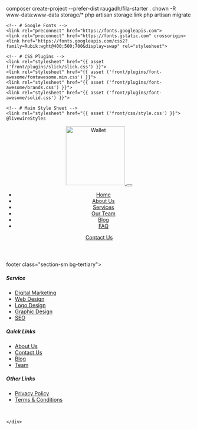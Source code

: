 composer create-project --prefer-dist raugadh/fila-starter .
chown -R www-data:www-data storage/*
php artisan storage:link
php artisan migrate


<!DOCTYPE html>

<html lang="{{ str_replace('_', '-', app()->getLocale()) }}">

<head>
	<meta charset="utf-8">
	<title>{{ $title ?? 'PemWeb' }}</title>
	<meta name="viewport" content="width=device-width, initial-scale=1, maximum-scale=5">
	<meta name="description" content="This is meta description">
	<meta name="author" content="Themefisher">
	<link rel="shortcut icon" href="{{ asset ('front/images/favicon.png') }}" type="image/x-icon">
	<link rel="icon" href="{{ asset ('front/images/favicon.png') }}" type="image/x-icon">

	<!-- # Google Fonts -->
	<link rel="preconnect" href="https://fonts.googleapis.com">
	<link rel="preconnect" href="https://fonts.gstatic.com" crossorigin>
	<link href="https://fonts.googleapis.com/css2?family=Rubik:wght@400;500;700&display=swap" rel="stylesheet">

	<!-- # CSS Plugins -->
	<link rel="stylesheet" href="{{ asset ('front/plugins/slick/slick.css') }}">
	<link rel="stylesheet" href="{{ asset ('front/plugins/font-awesome/fontawesome.min.css') }}">
	<link rel="stylesheet" href="{{ asset ('front/plugins/font-awesome/brands.css') }}">
	<link rel="stylesheet" href="{{ asset ('front/plugins/font-awesome/solid.css') }}">

	<!-- # Main Style Sheet -->
	<link rel="stylesheet" href="{{ asset ('front/css/style.css') }}">
    @livewireStyles
</head>

<body>

<!-- navigation -->
<header class="navigation bg-tertiary">
	<nav class="navbar navbar-expand-xl navbar-light text-center py-3">
		<div class="container">
			<a class="navbar-brand" href="index.html">
				<img loading="prelaod" decoding="async" class="img-fluid" width="160" src="images/logo.png" alt="Wallet">
			</a>
			<button class="navbar-toggler" type="button" data-bs-toggle="collapse" data-bs-target="#navbarSupportedContent" aria-controls="navbarSupportedContent" aria-expanded="false" aria-label="Toggle navigation"> <span class="navbar-toggler-icon"></span>
			</button>
			<div class="collapse navbar-collapse" id="navbarSupportedContent">
				<ul class="navbar-nav m-auto mb-2 mb-lg-0">
					<li class="nav-item"> <a class="nav-link" href="index.html">Home</a></li>
					<li class="nav-item "> <a class="nav-link" href="about.html">About Us</a></li>
					<li class="nav-item "> <a class="nav-link" href="services.html">Services</a></li>
					<li class="nav-item "> <a class="nav-link" href="team.html">Our Team</a></li>
					<li class="nav-item "><a class="nav-link " href="blog.html">Blog</a></li>
					<li class="nav-item "><a class="nav-link " href="faq.html">FAQ</a></li>
				</ul>
				<a href="#!" class="btn btn-outline-primary">Contact Us</a>				
			</div>
		</div>
	</nav>
</header>
<!-- /navigation -->

footer class="section-sm bg-tertiary">
	<div class="container">
		<div class="row justify-content-between">
			<div class="col-lg-2 col-md-4 col-6 mb-4">
				<div class="footer-widget">
					<h5 class="mb-4 text-primary font-secondary">Service</h5>
					<ul class="list-unstyled">
						<li class="mb-2"><a href="service-details.html">Digital Marketing</a>
						</li>
						<li class="mb-2"><a href="service-details.html">Web Design</a>
						</li>
						<li class="mb-2"><a href="service-details.html">Logo Design</a>
						</li>
						<li class="mb-2"><a href="service-details.html">Graphic Design</a>
						</li>
						<li class="mb-2"><a href="service-details.html">SEO</a>
						</li>
					</ul>
				</div>
			</div>
			<div class="col-lg-2 col-md-4 col-6 mb-4">
				<div class="footer-widget">
					<h5 class="mb-4 text-primary font-secondary">Quick Links</h5>
					<ul class="list-unstyled">
						<li class="mb-2"><a href="#!">About Us</a>
						</li>
						<li class="mb-2"><a href="#!">Contact Us</a>
						</li>
						<li class="mb-2"><a href="#!">Blog</a>
						</li>
						<li class="mb-2"><a href="#!">Team</a>
						</li>
					</ul>
				</div>
			</div>
			<div class="col-lg-2 col-md-4 col-6 mb-4">
				<div class="footer-widget">
					<h5 class="mb-4 text-primary font-secondary">Other Links</h5>
					<ul class="list-unstyled">
						<li class="list-inline-item me-4"><a class="text-black" href="privacy-policy.html">Privacy Policy</a>
                        </li>
						<li class="list-inline-item me-4"><a class="text-black" href="terms.html">Terms &amp; Conditions</a>
                        </li>
					</ul>
				</div>
			</div>			
		</div>
		
	</div>
</footer>

<!-- # JS Plugins -->
<script src="plugins/jquery/jquery.min.js"></script>
<script src="plugins/bootstrap/bootstrap.min.js"></script>

<!-- Main Script -->
<script src="js/script.js"></script>

</body>
</html>